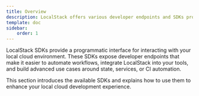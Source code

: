 ```yaml
---
title: Overview
description: LocalStack offers various developer endpoints and SDKs provides a programmatic and easy way to interact with them.
template: doc
sidebar:
    order: 1
---
```


LocalStack SDKs provide a programmatic interface for interacting with your local cloud environment. These SDKs expose developer endpoints that make it easier to automate workflows, integrate LocalStack into your tools, and build advanced use cases around state, services, or CI automation.

This section introduces the available SDKs and explains how to use them to enhance your local cloud development experience.